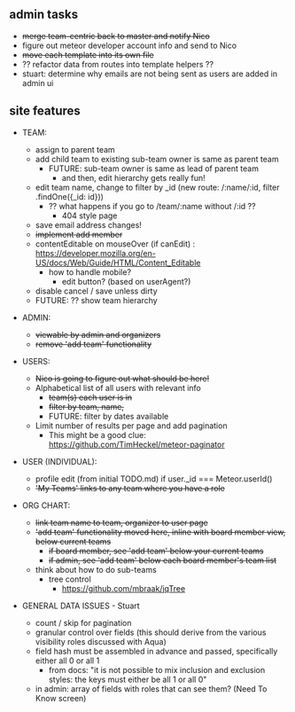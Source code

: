 ## admin tasks
  
  * ~~merge team-centric back to master and notify Nico~~
  * figure out meteor developer account info and send to Nico
  * ~~move each template into its own file~~
  * ?? refactor data from routes into template helpers ?? 
  * stuart: determine why emails are not being sent as users are added in admin ui

## site features 

* TEAM: 
  - assign to parent team 
  - add child team to existing
    sub-team owner is same as parent team
      - FUTURE: sub-team owner is same as lead of parent team
        - and then, edit hierarchy gets really fun!
  - edit team name, change to filter by _id (new route: /:name/:id, filter .findOne({_id: id}))
    - ?? what happens if you go to /team/:name without /:id ?? 
      - 404 style page 
  - save email address changes! 
  - ~~implement add member~~
  - contentEditable on mouseOver (if canEdit) : https://developer.mozilla.org/en-US/docs/Web/Guide/HTML/Content_Editable
    - how to handle mobile? 
      - edit button? (based on userAgent?)
  - disable cancel / save unless dirty 
  - FUTURE: ?? show team hierarchy

  
* ADMIN: 
  - ~~viewable by admin and organizers~~
  - ~~remove 'add team' functionality~~
  

* USERS: 
  - ~~Nico is going to figure out what should be here!~~ 
  - Alphabetical list of all users with relevant info
    - ~~team(s) each user is in~~
    - ~~filter by team, name,~~
    - FUTURE: filter by dates available
  - Limit number of results per page and add pagination
    - This might be a good clue: https://github.com/TimHeckel/meteor-paginator
    

* USER (INDIVIDUAL): 
  - profile edit (from initial TODO.md) if user._id === Meteor.userId() 
  - ~~'My Teams' links to any team where you have a role~~


* ORG CHART: 
  - ~~link team name to team, organizer to user page~~
  - ~~'add team' functionality moved here, inline with board member view, below current teams~~
    - ~~if board member, see 'add team' below your current teams~~
    - ~~if admin, see 'add team' below each board member's team list~~
  - think about how to do sub-teams 
    - tree control
      - https://github.com/mbraak/jqTree
      

* GENERAL DATA ISSUES - Stuart 
  - count / skip for pagination
  - granular control over fields (this should derive from the various visibility roles discussed with Aqua)
  - field hash must be assembled in advance and passed, specifically either all 0 or all 1
    - from docs: "it is not possible to mix inclusion and exclusion styles: the keys must either be all 1 or all 0"
  - in admin: array of fields with roles that can see them? (Need To Know screen)

